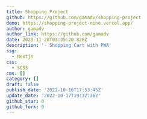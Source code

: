 ```yaml
---
title: Shopping Project
github: https://github.com/gamadv/shopping-project
demo: https://shopping-project-nine.vercel.app/
author: gamadv
author_link: https://github.com/gamadv
date: 2023-11-28T03:35:20.826Z
description: '- Shopping Cart with PWA'
ssg:
  - Nextjs
css:
  - SCSS
cms: []
category: []
draft: false
publish_date: '2022-10-16T17:53:45Z'
update_date: '2022-10-17T19:32:36Z'
github_star: 0
github_fork: 0
---
```

